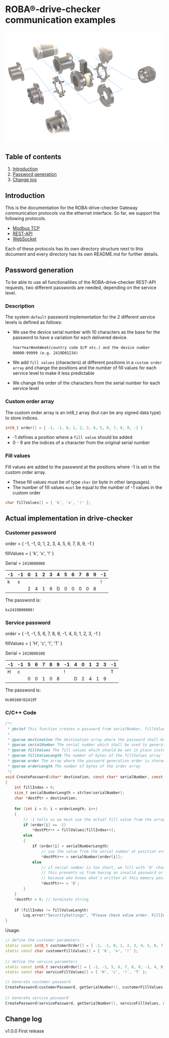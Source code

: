 # ROBA®-drive-checker communication examples
![Produkt](RDC_system.png)
## Table of contents

1. [Introduction](#introduction)
1. [Password generation](#password-generation)
1. [Change log](#change-log)

## Introduction

This is the documentation for the ROBA-drive-checker Gateway communication protocols via the ethernet interface. So far, we support the following protocols.

- [Modbus TCP](Modbus/README.md)
- [REST-API](REST-API/README.md)
- [WebSocket](WebSocket/README.md)

Each of these protocols has its own directory structure next to this document and every directory has its own README.md for further details.

## Password generation

To be able to use all functionalities of the ROBA-drive-checker REST-API requests, two different passwords are needed, depending on the service level.

### Description

The system `default` password implementation for the 2 different service levels is defined as follows:

- We use the device serial number with 10 characters as the base for the password to have a variation for each delivered device.

  `YearYearWeekWeek(country code D/P etc.) and the device number 00000-99999 (e.g. 2419D01234)`
- We add `fill values` (characters) at different positions in a `custom order array` and change the positions and the number of fill values for each service level to make it less predictable
- We change the order of the characters from the serial number for each service level

### Custom order array

The custom order array is an int8_t array (but can be any signed data type) to store indices.

```c
int8_t order[] = { -1, -1, 0, 1, 2, 3, 4, 5, 6, 7, 8, 9, -1 }
```

- -1 defines a position where a `fill value` should be added
- 0 - 9 are the indices of a character from the original serial number

### Fill values

Fill values are added to the password at the positions where -1 is set in the custom order array.

- These fill values must be of type `char` (or byte in other languages).
- The number of fill values `must` be equal to the number of -1 values in the custom order

```cpp
char fillValues[] = { 'k', 'x', '!' };
```

## Actual implementation in drive-checker

### Customer password

order = { -1, -1, 0, 1, 2, 3, 4, 5, 6, 7, 8, 9, -1 }

fillValues = { 'k', 'x', '!' }

Serial = `2419D00008`

| -1 | -1 | 0 | 1 | 2 | 3 | 4 | 5 | 6 | 7 | 8 | 9 | -1 |
| -  | -  | - | - | - | - | - | - | - | - | - | - | -  |
| k  | x  |   |   |   |   |   |   |   |   |   |   | !  |
|    |    | 2 | 4 | 1 | 9 | D | 0 | 0 | 0 | 0 | 8 |    |

The password is:

```text
kx2419D00008!
```

### Service password

order = { -1, -1, 5, 6, 7, 8, 9, -1, 4, 0, 1, 2, 3, -1 }

fillValues = { 'H', 'c', '!', 'T' }

Serial = `2419D00108`

| -1 | -1 | 5 | 6 | 7 | 8 | 9 | -1 | 4 | 0 | 1 | 2 | 3 | -1 |
| -  | -  | - | - | - | - | - | -  | - | - | - | - | - | -  |
| H  | c  |   |   |   |   |   | !  |   |   |   |   |   | T  |
|    |    | 0 | 0 | 1 | 0 | 8 |    | D | 2 | 4 | 1 | 9 |    |

The password is:

```text
Hc00108!D2419T
```

### C/C++ Code

```c
/*!
 * @brief This function creates a password from serialNumber, fillValues and order and stores it in destination.
 * 
 * @param destination The destination array where the password shall be stored.
 * @param serialNumber The serial number which shall be used to generate the password
 * @param fillValues The fill values which should be set in place instead of the -1 values in the order array
 * @param fillValueLength The number of bytes of the fillValues array
 * @param order The array where the password generation order is stored
 * @param orderLength The number of bytes of the order array
 */
void CreatePassword(char* destination, const char* serialNumber, const char* fillValues, int fillValueLength, const int8_t* order, int orderLength)
{
    int fillIndex = 0;
    size_t serialNumberLength = strlen(serialNumber);
    char *destPtr = destination;

    for (int i = 0; i < orderLength; i++)
    {
        // -1 tells us we must use the actual fill value from the array
        if (order[i] == -1)
            *destPtr++ = fillValues[fillIndex++];
        else
        {
            if (order[i] < serialNumberLength)
                // use the value from the serial number at position order[i] (0-9)
                *destPtr++ = serialNumber[order[i]];
            else
                // if serial number is too short, we fill with '0' character
                // this prevents us from having an invalid password or a password that can't be entered
                // because who knows what's written at this memory position?
                *destPtr++ = '0';
        }
    }
    *destPtr = 0; // terminate string

    if (fillIndex != fillValueLength)
        Log.error("SecuritySettings", "Please check value order. FillIndex %i does not match length of %i", fillIndex, fillValueLength);
}
```

Usage:

```cpp
// define the customer parameters
static const int8_t customerOrder[] = { -1, -1, 0, 1, 2, 3, 4, 5, 6, 7, 8, 9, -1 };
static const char customerFillValues[] = { 'k', 'x', '!' };

// define the service parameters
static const int8_t serviceOrder[] = { -1, -1, 5, 6, 7, 8, 9, -1, 4, 0, 1, 2, 3, -1};
static const char serviceFillValues[] = { 'H', 'c', '!', 'T' };
```

```c
// Generate customer password
CreatePassword(customerPassword, getSerialNumber(), customerFillValues, sizeof(customerFillValues), customerOrder, sizeof(customerOrder));

// Generate service password
CreatePassword(servicePassword, getSerialNumber(), serviceFillValues, sizeof(serviceFillValues), serviceOrder, sizeof(serviceOrder));
```

## Change log

v1.0.0 First release
